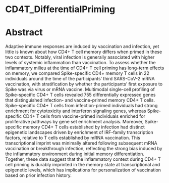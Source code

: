 # CD4T_DifferentialPriming

# Abstract
Adaptive immune responses are induced by vaccination and infection, yet little is known about how CD4+ T cell memory differs when primed in these two contexts. Notably, viral infection is generally associated with higher levels of systemic inflammation than vaccination. To assess whether the inflammatory milieu at the time of CD4+ T cell priming has long-term effects on memory, we compared Spike-specific CD4+ memory T cells in 22 individuals around the time of the participants’ third SARS-CoV-2 mRNA vaccination, with stratification by whether the participants’ first exposure to Spike was via virus or mRNA vaccine. Multimodal single-cell profiling of Spike-specific CD4+ T cells revealed 755 differentially expressed genes that distinguished infection- and vaccine-primed memory CD4+ T cells. Spike-specific CD4+ T cells from infection-primed individuals had strong enrichment for cytotoxicity and interferon signaling genes, whereas Spike-specific CD4+ T cells from vaccine-primed individuals enriched for proliferative pathways by gene set enrichment analysis. Moreover, Spike-specific memory CD4+ T cells established by infection had distinct epigenetic landscapes driven by enrichment of IRF-family transcription factors, relative to T cells established by mRNA vaccination. This transcriptional imprint was minimally altered following subsequent mRNA vaccination or breakthrough infection, reflecting the strong bias induced by the inflammatory environment during initial memory differentiation. Together, these data suggest that the inflammatory context during CD4+ T cell priming is durably imprinted in the memory state at transcriptional and epigenetic levels, which has implications for personalization of vaccination based on prior infection history.
